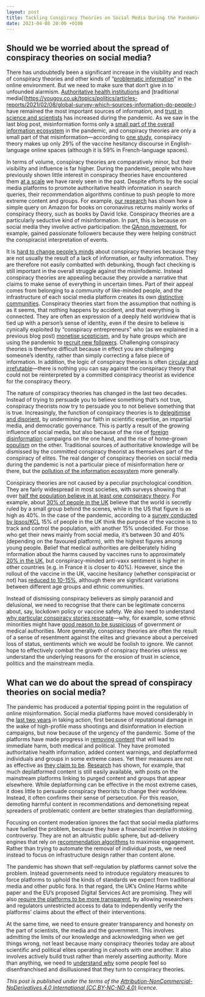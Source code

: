 ```yaml
---
layout: post
title: Tackling Conspiracy Theories on Social Media During the Pandemic
date: 2021-04-08 20:00 +0100
---
```


## Should we be worried about the spread of conspiracy theories on social media?

There has undoubtedly been a significant increase in the visibility and reach of conspiracy theories and other kinds of “[problematic information](https://datasociety.net/pubs/oh/DataAndSociety_LexiconofLies.pdf)” in the online environment. But we need to make sure that don’t give in to unfounded alarmism. [Authoritative health institutions](https://arxiv.org/abs/2007.09682) and [traditional media[(https://yougov.co.uk/topics/politics/articles-reports/2021/02/08/global-survey-which-sources-information-do-people-) have remained the most important sources of information, and [trust in science and scientists](https://www.pewresearch.org/science/2020/09/29/science-and-scientists-held-in-high-esteem-across-global-publics/) has increased during the pandemic. As we saw in the last blog post, misinformation forms only a [small part of the overall information ecosystem](https://reutersinstitute.politics.ox.ac.uk/types-sources-and-claims-covid-19-misinformation) in the pandemic, and conspiracy theories are only a small part of that misinformation—according to [one study](https://firstdraftnews.org/wp-content/uploads/2020/11/FirstDraft_Underthesurface_Fullreport_Final.pdf?x79527), conspiracy theory makes up only 29% of the vaccine hesitancy discourse in English-language online spaces (although it is 59% in French-language spaces).

In terms of volume, conspiracy theories are comparatively minor, but their visibility and influence is far higher. During the pandemic, people who have previously shown little interest in conspiracy theories have encountered them [at a scale](https://www.theguardian.com/world/2021/feb/22/covid-pandemic-leaves-europeans-more-likely-to-believe-conspiracy-theories-study) we have rarely seen in the past. Despite efforts by the social media platforms to promote authoritative health information in search queries, their recommendation algorithms continue to push people to more extreme content and groups. For example, [our research](https://www.buzzfeednews.com/article/craigsilverman/amazon-covid-conspiracy-books) has shown how a simple query on Amazon for books on coronavirus returns mainly works of conspiracy theory, such as books by David Icke. Conspiracy theories are a particularly seductive kind of misinformation. In part, this is because on social media they involve active participation: the [QAnon movement](https://theconversation.com/qanon-and-the-storm-of-the-u-s-capitol-the-offline-effect-of-online-conspiracy-theories-152815), for example, gained passionate followers because they were helping construct the conspiracist interpretation of events.

It is [hard to change people’s minds](https://ec.europa.eu/info/live-work-travel-eu/coronavirus-response/fighting-disinformation/identifying-conspiracy-theories_en#how-to-talk-to-somebody-who-firmly-believes-in-conspiracy-theories) about conspiracy theories because they are not usually the result of a lack of information, or faulty information. They are therefore not easily combatted with debunking, though fact checking is still important in the overall struggle against the misinfodemic. Instead conspiracy theories are appealing because they provide a narrative that claims to make sense of everything in uncertain times. Part of their appeal comes from belonging to a community of like-minded people, and the infrastructure of each social media platform creates its own [distinctive communities](https://www.transcript-verlag.de/chunk_detail_seite.php?doi=10.14361%2F9783839446706-003). Conspiracy theories start from the assumption that nothing is as it seems, that nothing happens by accident, and that everything is connected. They are often an expression of a deeply held worldview that is tied up with a person’s sense of identity, even if the desire to believe is cynically exploited by “conspiracy entrepreneurs” who (as we explained in a previous blog post) [monetise scepticism](http://infodemic.eu/2021/02/17/monetisation.html), and by hate groups which are using the pandemic to [recruit new followers](https://www.isdglobal.org/wp-content/uploads/2020/03/COVID-19-Briefing-Institute-for-Strategic-Dialogue-27th-March-2020.pdf). Challenging conspiracy theories is therefore difficult because in effect you are challenging someone’s identity, rather than simply correcting a false piece of information. In addition, the logic of conspiracy theories is often [circular and irrefutable](https://hackmd.io/@scibehC19vax/home)—there is nothing you can say against the conspiracy theory that could not be reinterpreted by a committed conspiracy theorist as evidence for the conspiracy theory.

The nature of conspiracy theories has changed in the last two decades. Instead of trying to persuade you to believe something that’s not true, conspiracy theorists now try to persuade you to not believe something that is true. Increasingly, the function of conspiracy theories is to [delegitimise and disorient](https://press.princeton.edu/books/hardcover/9780691188836/a-lot-of-people-are-saying), by undermining our faith in scientific expertise, an impartial media, and democratic governance. This is partly a result of the growing influence of social media, but also because of the rise of [foreign disinformation](https://www.atlanticcouncil.org/wp-content/uploads/2021/02/Weaponized-How-rumors-about-COVID-19s-origins-led-to-a-narrative-arms-race.pdf) campaigns on the one hand, and the rise of home-grown [populism](https://www.palgrave.com/gp/book/9783319903583) on the other. Traditional sources of authoritative knowledge will be dismissed by the committed conspiracy theorist as themselves part of the conspiracy of elites. The real danger of conspiracy theories on social media during the pandemic is not a particular piece of misinformation here or there, but the [pollution of the information ecosystem](https://mitpress.mit.edu/books/you-are-here) more generally.

Conspiracy theories are not caused by a peculiar psychological condition. They are fairly widespread in most societies, with surveys showing that over [half the population believe in at least one conspiracy theory](https://www.google.com/url?sa=t&rct=j&q=&esrc=s&source=web&cd=&cad=rja&uact=8&ved=2ahUKEwj4wY_NssHvAhXODuwKHeigB8QQFjACegQIAxAD&url=https%3A%2F%2Fonlinelibrary.wiley.com%2Fdoi%2Fpdf%2F10.1111%2Fpops.12568&usg=AOvVaw1n33u-dQcb-guPDSYFX-u_). For example, about [30% of people in the UK](https://yougov.co.uk/topics/international/articles-reports/2021/01/18/global-where-believe-conspiracy-theories-true) believe that the world is secretly ruled by a small group behind the scenes, while in the US that figure is as high as 40%. In the case of the pandemic, according to a [survey conducted by Ipsos/KCL](https://www.kcl.ac.uk/news/belief-in-covid-conspiracies-linked-with-vaccine-hesitancy) 15% of people in the UK think the purpose of the vaccine is to track and control the population, with another 15% undecided. For those who get their news mainly from social media, it’s between 30 and 40% (depending on the favoured platform), with the highest figures among young people. Belief that medical authorities are deliberately hiding information about the harms caused by vaccines runs to approximately [20% in the UK](https://yougov.co.uk/topics/international/articles-reports/2021/01/18/global-where-believe-conspiracy-theories-true), but conspiracy-minded anti-vaxx sentiment is higher in other countries (e.g. in France it is closer to 40%). However, since the rollout of the vaccine in the UK, vaccine hesitancy (whether conspiracist or not) has [reduced to 10-15%](https://www.ons.gov.uk/peoplepopulationandcommunity/healthandsocialcare/healthandwellbeing/bulletins/coronavirusandvaccinehesitancygreatbritain/13januaryto7february2021), although there are significant variations between different age groups and ethnic communities.

Instead of dismissing conspiracy believers as simply paranoid and delusional, we need to recognise that there can be legitimate concerns about, say, lockdown policy or vaccine safety. We also need to understand [why particular conspiracy stories resonate](https://www.google.com/url?sa=t&rct=j&q=&esrc=s&source=web&cd=&cad=rja&uact=8&ved=2ahUKEwityey7psHvAhUDGewKHRSZAL4QFjAEegQIBRAD&url=https%3A%2F%2Fwww.hopenothate.org.uk%2Fwp-content%2Fuploads%2F2020%2F04%2Fconspiracy-report-2020-04-v1-copy.pdf&usg=AOvVaw2_W0Ub4SZ6HDRwz3aIMtF5)—why, for example, some ethnic minorities might have [good reason to be suspicious](https://www.bmj.com/content/372/bmj.n513) of government or medical authorities. More generally, conspiracy theories are often the result of a sense of resentment against the elites and grievance about a perceived loss of status, sentiments which we would be foolish to ignore. We cannot hope to effectively combat the growth of conspiracy theories unless we understand the underlying reasons for the erosion of trust in science, politics and the mainstream media.

## What can we do about the spread of conspiracy theories on social media?

The pandemic has produced a potential tipping point in the regulation of online misinformation. Social media platforms have moved considerably in the [last two years](http://arxiv.org/abs/2003.03318) in taking action, first because of reputational damage in the wake of high-profile mass shootings and disinformation in election campaigns, but now because of the urgency of the pandemic. Some of the platforms have made progress in [removing content](https://about.fb.com/news/2020/04/covid-19-misinfo-update/#removing-more-false-claims) that will lead to immediate harm, both medical and political. They have promoted authoritative health information, added content warnings, and deplatformed individuals and groups in some extreme cases. Yet their measures are not as effective as [they claim to be](https://blog.youtube/inside-youtube/the-four-rs-of-responsibility-raise-and-reduce). [Research](https://www.politico.eu/article/covid19-coronavirus-misinformation-fake-news-vaccine/) has shown, for example, that much deplatformed content is still easily available, with posts on the mainstream platforms linking to purged content and groups that appear elsewhere. While deplatforming can be effective in the most extreme cases, it does little to persuade conspiracy theorists to change their worldview. Instead, it often confirms their sense of persecution. For this reason, demoting harmful content in recommendations and demonetising repeat spreaders of problematic content are better strategies than deplatforming.

Focusing on content moderation ignores the fact that social media platforms have fuelled the problem, because they have a financial incentive in stoking controversy. They are not an altruistic public sphere, but ad-delivery engines that rely on [recommendation algorithms](https://secure.avaaz.org/campaign/en/facebook_threat_health/) to maximise engagement. Rather than trying to automate the removal of individual posts, we need instead to focus on infrastructure design rather than content alone.

The pandemic has shown that self-regulation by platforms cannot solve the problem. Instead governments need to introduce regulatory measures to force platforms to uphold the kinds of standards we expect from traditional media and other public fora. In that regard, the UK’s Online Harms white paper and the EU’s proposed Digital Services Act are promising. They will also [require the platforms to be more transparent](https://misinforeview.hks.harvard.edu/article/tackling-misinformation-what-researchers-could-do-with-social-media-data/), by allowing researchers and regulators unrestricted access to data to independently verify the platforms’ claims about the effect of their interventions.

At the same time, we need to ensure greater transparency and honesty on the part of scientists, the media and the government. This involves admitting the limits of our knowledge and acknowledging when we get things wrong, not least because many conspiracy theories today are about scientific and political elites operating in cahoots with one another. It also involves actively build trust rather than merely asserting authority. More than anything, we need to [understand why](https://www.nature.com/articles/d41586-020-03130-6) some people feel so disenfranchised and disillusioned that they turn to conspiracy theories.

*This post is published under the terms of the [Attribution-NonCommercial-NoDerivatives 4.0 International (CC BY-NC-ND 4.0)](https://creativecommons.org/licenses/by-nc-nd/4.0/) licence.*

